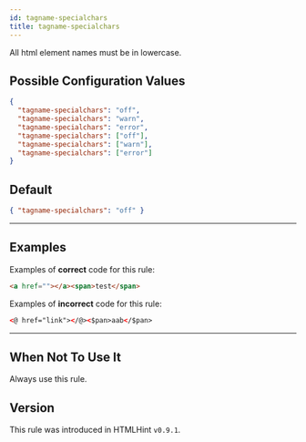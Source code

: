 ```yaml
---
id: tagname-specialchars
title: tagname-specialchars
---
```


All html element names must be in lowercase.

## Possible Configuration Values

```json
{
  "tagname-specialchars": "off",
  "tagname-specialchars": "warn",
  "tagname-specialchars": "error",
  "tagname-specialchars": ["off"],
  "tagname-specialchars": ["warn"],
  "tagname-specialchars": ["error"]
}
```

## Default

```json
{ "tagname-specialchars": "off" }
```

---

## Examples

Examples of **correct** code for this rule:

```html
<a href=""></a><span>test</span>
```

Examples of **incorrect** code for this rule:

```html
<@ href="link"></@><$pan>aab</$pan>
```

---

## When Not To Use It

Always use this rule.

## Version

This rule was introduced in HTMLHint `v0.9.1`.
